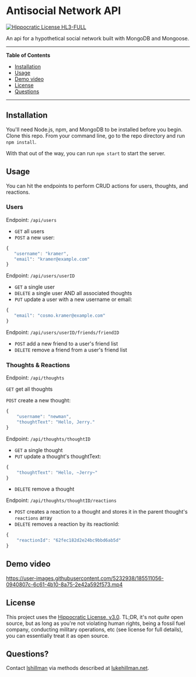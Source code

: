 # Antisocial Network API

[![Hippocratic License HL3-FULL](https://img.shields.io/static/v1?label=Hippocratic%20License&message=HL3-FULL&labelColor=5e2751&color=bc8c3d)](https://firstdonoharm.dev/version/3/0/full.html)

An api for a hypothetical social network built with MongoDB and Mongoose.


---
**Table of Contents**
* [Installation](#installation)
* [Usage](#usage)
* [Demo video](#demo-video)
* [License](#license)
* [Questions](#questions)
---

## Installation

You'll need Node.js, npm, and MongoDB to be installed before you begin. Clone this repo. From your command line, go to the repo directory and run `npm install`. 

With that out of the way, you can run `npm start` to start the server.

## Usage

You can hit the endpoints to perform CRUD actions for users, thoughts, and reactions.

### Users

Endpoint: `/api/users`

* `GET` all users
* `POST` a new user:
````JavaScript
{
   "username": "kramer",
   "email": "kramer@example.com"
}
````

Endpoint: `/api/users/userID`

* `GET` a single user
* `DELETE` a single user AND all associated thoughts
* `PUT` update a user with a new username or email:
````JavaScript
{
   "email": "cosmo.kramer@example.com"
}
````

Endpoint: `/api/users/userID/friends/friendID`

* `POST` add a new friend to a user's friend list
* `DELETE` remove a friend from a user's friend list


### Thoughts & Reactions

Endpoint: `/api/thoughts`

`GET` get all thoughts

`POST` create a new thought:

````JavaScript
{
	"username": "newman",
	"thoughtText": "Hello, Jerry."
}
````

Endpoint: `/api/thoughts/thoughtID`

* `GET` a single thought
* `PUT` update a thought's thoughtText:
````JavaScript
{
	"thoughtText": "Hello, ~Jerry~"
}
````
* `DELETE` remove a thought

Endpoint: `/api/thoughts/thoughtID/reactions`

* `POST` creates a reaction to a thought and stores it in the parent thought's `reactions` array
* `DELETE` removes a reaction by its reactionId:
````JavaScript
{
	"reactionId": "62fec182d2e24bc9bbd6ab5d"
}
````

## Demo video


https://user-images.githubusercontent.com/5232938/185511056-0940807c-6c61-4b10-8a75-2e42a592f573.mp4




## License
This project uses the [Hippocratic License, v3.0](https://firstdonoharm.dev). TL;DR, it's not *quite* open source, but as long as you're not violating human rights, being a fossil fuel company, conducting military operations, etc (see license for full details), you can essentially treat it as open source.

## Questions?

Contact [lshillman](https://github.com/lshillman) via methods described at [lukehillman.net](https://lukehillman.net).
